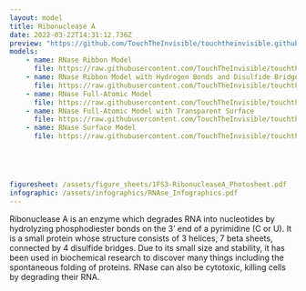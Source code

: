 ```yaml
---
layout: model
title: Ribonuclease A
date: 2022-03-22T14:31:12.736Z
preview: "https://github.com/TouchTheInvisible/touchtheinvisible.github.io/blob/master/assets/img/1FS3-RibonucleaseA/1FS3-RibonucleaseA_Ribbon+HBonds+DisulfideBridges.png?raw=true" 
models:
    - name: RNase Ribbon Model
      file: https://raw.githubusercontent.com/TouchTheInvisible/touchtheinvisible.github.io/master/assets/models/1FS3-RibonucleaseA/1FS3-RibonucleaseA_Ribbon.dae
    - name: RNase Ribbon Model with Hydrogen Bonds and Disulfide Bridges
      file: https://raw.githubusercontent.com/TouchTheInvisible/touchtheinvisible.github.io/master/assets/models/1FS3-RibonucleaseA/1FS3-RibonucleaseA_Ribbon%2BHBonds%2BDisulfideBridges.dae
    - name: RNase Full-Atomic Model
      file: https://raw.githubusercontent.com/TouchTheInvisible/touchtheinvisible.github.io/master/assets/models/1FS3-RibonucleaseA/1FS3-RibonucleaseA_FullAtomic.dae
    - name: RNase Full-Atomic Model with Transparent Surface
      file: https://raw.githubusercontent.com/TouchTheInvisible/touchtheinvisible.github.io/master/assets/models/1FS3-RibonucleaseA/1FS3-RibonucleaseA_FullAtomic%2BTransparentSurface.dae
    - name: RNase Surface Model
      file: https://raw.githubusercontent.com/TouchTheInvisible/touchtheinvisible.github.io/master/assets/models/1FS3-RibonucleaseA/1FS3-RibonucleaseA_Surface.dae





figuresheet: /assets/figure_sheets/1FS3-RibonucleaseA_Photosheet.pdf
infographic: /assets/infographics/RNAse_Infographics.pdf
---
```

Ribonuclease A is an enzyme which degrades RNA into nucleotides by hydrolyzing phosphodiester bonds on the 3’ end of a pyrimidine (C or U). It is a small protein whose structure consists of 3 helices, 7 beta sheets, connected by 4 disulfide bridges. Due to its small size and stability, it has been used in biochemical research to discover many things including the spontaneous folding of proteins. RNase can also be cytotoxic, killing cells by degrading their RNA.
